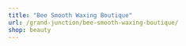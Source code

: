 ```yaml
---
title: "Bee Smooth Waxing Boutique"
url: /grand-junction/bee-smooth-waxing-boutique/
shop: beauty
---
```

